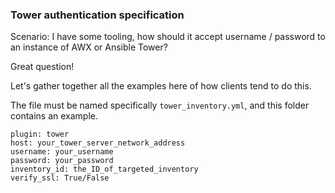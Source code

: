 ### Tower authentication specification

Scenario: I have some tooling, how should it accept username / password
to an instance of AWX or Ansible Tower?

Great question!

Let's gather together all the examples here of how clients tend to do this.

The file must be named specifically `tower_inventory.yml`, and this
folder contains an example.

```
plugin: tower
host: your_tower_server_network_address
username: your_username
password: your_password
inventory_id: the_ID_of_targeted_inventory
verify_ssl: True/False
```


